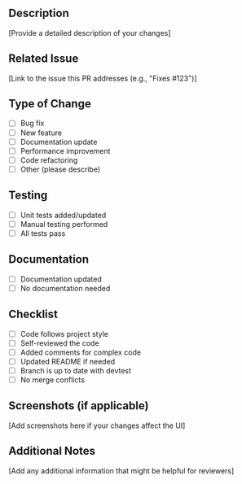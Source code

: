 ## Description
[Provide a detailed description of your changes]

## Related Issue
[Link to the issue this PR addresses (e.g., "Fixes #123")]

## Type of Change
- [ ] Bug fix
- [ ] New feature
- [ ] Documentation update
- [ ] Performance improvement
- [ ] Code refactoring
- [ ] Other (please describe)

## Testing
- [ ] Unit tests added/updated
- [ ] Manual testing performed
- [ ] All tests pass

## Documentation
- [ ] Documentation updated
- [ ] No documentation needed

## Checklist
- [ ] Code follows project style
- [ ] Self-reviewed the code
- [ ] Added comments for complex code
- [ ] Updated README if needed
- [ ] Branch is up to date with devtest
- [ ] No merge conflicts

## Screenshots (if applicable)
[Add screenshots here if your changes affect the UI]

## Additional Notes
[Add any additional information that might be helpful for reviewers] 